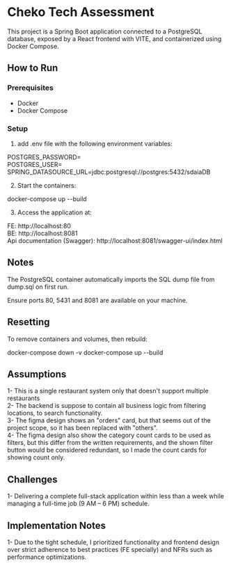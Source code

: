 # Cheko Tech Assessment 

This project is a Spring Boot application connected to a PostgreSQL database, exposed by a React frontend with VITE, and containerized using Docker Compose.

## How to Run

### Prerequisites
- Docker
- Docker Compose

### Setup

1. add .env file with the following environment variables:

POSTGRES_PASSWORD=  
POSTGRES_USER=  
SPRING_DATASOURCE_URL=jdbc:postgresql://postgres:5432/sdaiaDB  


2. Start the containers:

docker-compose up --build

3. Access the application at:

FE: http://localhost:80  
BE: http://localhost:8081  
Api documentation (Swagger): http://localhost:8081/swagger-ui/index.html  

## Notes
The PostgreSQL container automatically imports the SQL dump file from dump.sql on first run.

Ensure ports 80, 5431 and 8081 are available on your machine.

## Resetting
To remove containers and volumes, then rebuild:

docker-compose down -v
docker-compose up --build


## Assumptions
1- This is a single restaurant system only that doesn't support multiple restaurants  
2- The backend is suppose to contain all business logic from filtering locations, to search functionality.    
3- The figma design shows an "orders" card, but that seems out of the project scope, so it has been replaced with "others".  
4- The figma design also show the category count cards to be used as filters, but this differ from the written requirements, and the shown   filter button would be considered redundant, so I made the count cards for showing count only.  

## Challenges 
1- Delivering a complete full-stack application within less than a week while managing a full-time job (9 AM – 6 PM) schedule.  

## Implementation Notes
1- Due to the tight schedule, I prioritized functionality and frontend design over strict adherence to best practices (FE specially) and NFRs such as performance optimizations.  
